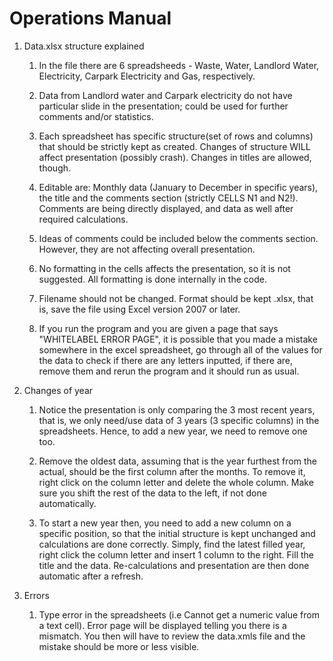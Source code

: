 # Operations Manual

1. Data.xlsx structure explained

    1. In the file there are 6 spreadsheeds - Waste, Water, Landlord Water, Electricity, Carpark Electricity and Gas, respectively. 

    1. Data from Landlord water and Carpark electricity do not have particular slide in the presentation; could be used for further comments and/or statistics.

    1. Each spreadsheet has specific structure(set of rows and columns) that should be strictly kept as created. Changes of structure WILL affect presentation (possibly crash). Changes in titles are allowed, though.

    1. Editable are: Monthly data (January to December in specific years), the title and the comments section (strictly CELLS N1 and N2!). Comments are being directly displayed, and data as well after required calculations.

    1. Ideas of comments could be included below the comments section. However, they are not affecting overall presentation. 

    1. No formatting in the cells affects the presentation, so it is not suggested. All formatting is done internally in the code.

    1. Filename should not be changed. Format should be kept .xlsx, that is, save the file using Excel version 2007 or later. 
    
    1. If you run the program and you are given a page that says "WHITELABEL ERROR PAGE", it is possible that you made a mistake somewhere in the excel spreadsheet, go through all of the values for the data to check if there are any letters inputted, if there are, remove them and rerun the program and it should run as usual.


1. Changes of year

    1. Notice the presentation is only comparing the 3 most recent years, that is, we only need/use data of 3 years (3 specific columns) in the spreadsheets. Hence, to add a new year, we need to remove one too.

    1. Remove the oldest data, assuming that is the year furthest from the actual, should be the first column after the months. To remove it, right click on the column letter and delete the whole column. Make sure you shift the rest of the data to the left, if not done automatically. 

    1. To start a new year then, you need to add a new column on a specific position, so that the initial structure is kept unchanged and calculations are done correctly. Simply, find the latest filled year, right click the column letter and insert 1 column to the right. Fill the title and the data. Re-calculations and presentation are then done automatic after a refresh.

1. Errors

    1. Type error in the spreadsheets (i.e Cannot get a numeric value from a text cell). Error page will be displayed telling you there is a mismatch. You then will have to review the data.xmls file and the mistake should be more or less visible.
